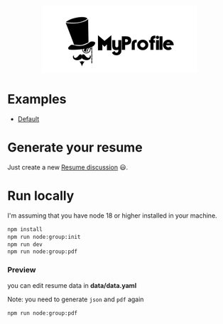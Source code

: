 <p align="center">
  <img src="./doc/logo.webp">
</p>

# Examples

-   [Default](./data/examples/default.pdf)

# Generate your resume

Just create a new [Resume discussion](https://github.com/shield-wall/myprofile/discussions/new?category=resume) :smiley:.

# Run locally

I'm assuming that you have node 18 or higher installed in your machine.

```bash
npm install
npm run node:group:init
npm run dev
npm run node:group:pdf
```

### Preview

you can edit resume data in **data/data.yaml**

Note: you need to generate `json` and `pdf` again

```bash
npm run node:group:pdf
```
